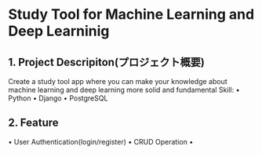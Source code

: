 # Study Tool for Machine Learning and Deep Learninig


## 1. Project Descripiton(プロジェクト概要)
   
Create a study tool app where you can make your knowledge about machine learning and deep learning more solid and fundamental
Skill:
• Python
• Django
• PostgreSQL

## 2. Feature
• User Authentication(login/register)
• CRUD Operation
• 

